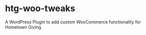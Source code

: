 htg-woo-tweaks
==============

A WordPress Plugin to add custom WooCommerce functionality for Hometown Giving
